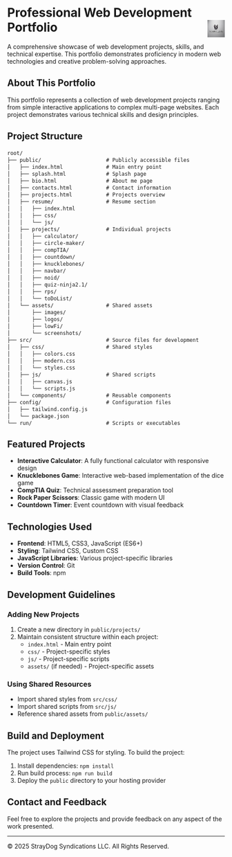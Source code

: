 # Professional Web Development Portfolio <img src="assets/logos/stray-gear.png" alt="Portfolio Logo" width="40" align="right">

A comprehensive showcase of web development projects, skills, and technical expertise. This portfolio demonstrates proficiency in modern web technologies and creative problem-solving approaches.

## About This Portfolio

This portfolio represents a collection of web development projects ranging from simple interactive applications to complex multi-page websites. Each project demonstrates various technical skills and design principles.

## Project Structure

```
root/
├── public/                     # Publicly accessible files
│   ├── index.html              # Main entry point
│   ├── splash.html             # Splash page
│   ├── bio.html                # About me page
│   ├── contacts.html           # Contact information
│   ├── projects.html           # Projects overview
│   ├── resume/                 # Resume section
│   │   ├── index.html
│   │   ├── css/
│   │   └── js/
│   ├── projects/               # Individual projects
│   │   ├── calculator/
│   │   ├── circle-maker/
│   │   ├── compTIA/
│   │   ├── countdown/
│   │   ├── knucklebones/
│   │   ├── navbar/
│   │   ├── noid/
│   │   ├── quiz-ninja2.1/
│   │   ├── rps/
│   │   └── toDoList/
│   └── assets/                 # Shared assets
│       ├── images/
│       ├── logos/
│       ├── lowFi/
│       └── screenshots/
├── src/                        # Source files for development
│   ├── css/                    # Shared styles
│   │   ├── colors.css
│   │   ├── modern.css
│   │   └── styles.css
│   ├── js/                     # Shared scripts
│   │   ├── canvas.js
│   │   └── scripts.js
│   └── components/             # Reusable components
├── config/                     # Configuration files
│   ├── tailwind.config.js
│   └── package.json
└── run/                        # Scripts or executables
```

## Featured Projects

- **Interactive Calculator**: A fully functional calculator with responsive design
- **Knucklebones Game**: Interactive web-based implementation of the dice game
- **CompTIA Quiz**: Technical assessment preparation tool
- **Rock Paper Scissors**: Classic game with modern UI
- **Countdown Timer**: Event countdown with visual feedback

## Technologies Used

- **Frontend**: HTML5, CSS3, JavaScript (ES6+)
- **Styling**: Tailwind CSS, Custom CSS
- **JavaScript Libraries**: Various project-specific libraries
- **Version Control**: Git
- **Build Tools**: npm

## Development Guidelines

### Adding New Projects

1. Create a new directory in `public/projects/`
2. Maintain consistent structure within each project:
   - `index.html` - Main entry point
   - `css/` - Project-specific styles
   - `js/` - Project-specific scripts
   - `assets/` (if needed) - Project-specific assets

### Using Shared Resources

- Import shared styles from `src/css/`
- Import shared scripts from `src/js/`
- Reference shared assets from `public/assets/`

## Build and Deployment

The project uses Tailwind CSS for styling. To build the project:

1. Install dependencies: `npm install`
2. Run build process: `npm run build`
3. Deploy the `public` directory to your hosting provider

## Contact and Feedback

Feel free to explore the projects and provide feedback on any aspect of the work presented.

---

&copy; 2025 StrayDog Syndications LLC. All Rights Reserved.